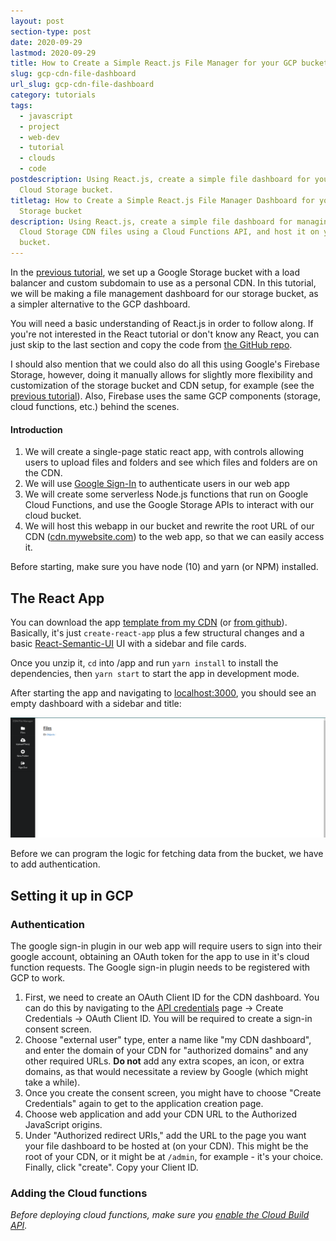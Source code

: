 ```yaml
---
layout: post
section-type: post
date: 2020-09-29
lastmod: 2020-09-29
title: How to Create a Simple React.js File Manager for your GCP bucket
slug: gcp-cdn-file-dashboard
url_slug: gcp-cdn-file-dashboard
category: tutorials
tags:
  - javascript
  - project
  - web-dev
  - tutorial
  - clouds
  - code
postdescription: Using React.js, create a simple file dashboard for your Google
  Cloud Storage bucket.
titletag: How to Create a Simple React.js File Manager Dashboard for your Cloud
  Storage bucket
description: Using React.js, create a simple file dashboard for managing Google
  Cloud Storage CDN files using a Cloud Functions API, and host it on your
  bucket.
---
```

In the [previous tutorial](/tutorials/gcp-cdn), we set up a Google Storage bucket with a load balancer and custom subdomain to use as a personal CDN. In this tutorial, we will be making a file management dashboard for our storage bucket, as a simpler alternative to the GCP dashboard.

You will need a basic understanding of React.js in order to follow along. If you're not interested in the React tutorial or don't know any React, you can just skip to the last section and copy the code from [the GitHub repo](https://github.com/scitronboy/cloud-storage-dashboard).

I should also mention that we could also do all this using Google's Firebase Storage, however, doing it manually allows for slightly more flexibility and customization of the storage bucket and CDN setup, for example (see the [previous tutorial](/tutorials/gcp-cdn)). Also, Firebase uses the same GCP components (storage, cloud functions, etc.) behind the scenes.

#### Introduction

1. We will create a single-page static react app, with controls allowing users to upload files and folders and see which files and folders are on the CDN.
2. We will use [Google Sign-In](https://developers.google.com/identity/sign-in/web/sign-in) to authenticate users in our web app
3. We will create some serverless Node.js functions that run on Google Cloud Functions, and use the Google Storage APIs to interact with our cloud bucket.
4. We will host this webapp in our bucket and rewrite the root URL of our CDN ([cdn.mywebsite.com](https://cdn.benjaminashbaugh.me/)) to the web app, so that we can easily access it.

Before starting, make sure you have node (10) and yarn (or NPM) installed.

## The React App

You can download the app [template from my CDN](https://cdn.benjaminashbaugh.me/file-dashboard-template.zip) (or [from github](https://github.com/scitronboy/cloud-storage-dashboard/tree/template)). Basically, it's just `create-react-app` plus a few structural changes and a basic [React-Semantic-UI](https://react.semantic-ui.com/) UI with a sidebar and file cards.

Once you unzip it, `cd` into /app and run `yarn install` to install the dependencies, then `yarn start` to start the app in development mode.

After starting the app and navigating to [localhost:3000](http://localhost:3000/), you should see an empty dashboard with a sidebar and title:

![The empty dashboard](/img/uploads/dashboard_template.png "Empty dashboard template")

Before we can program the logic for fetching data from the bucket, we have to add authentication. 

## Setting it up in GCP

### Authentication

The google sign-in plugin in our web app will require users to sign into their google account, obtaining an OAuth token for the app to use in it's cloud function requests. The Google sign-in plugin needs to be registered with GCP to work.

1. First, we need to create an OAuth Client ID for the CDN dashboard. You can do this by navigating to the [API credentials](https://console.cloud.google.com/apis/credentials) page -> Create Credentials -> OAuth Client ID. You will be required to create a sign-in consent screen.
2. Choose "external user" type, enter a name like "my CDN dashboard", and enter the domain of your CDN for "authorized domains" and any other required URLs. **Do not** add any extra scopes, an icon, or extra domains, as that would necessitate a review by Google (which might take a while).
3. Once you create the consent screen, you might have to choose "Create Credentials" again to get to the application creation page.
4. Choose web application and add your CDN URL to the Authorized JavaScript origins.
5. Under "Authorized redirect URIs," add the URL to the page you want your file dashboard to be hosted at (on your CDN). This might be the root of your CDN, or it might be at `/admin`, for example - it's your choice. Finally, click "create". Copy your Client ID.


### Adding the Cloud functions

*Before deploying cloud functions, make sure you [enable the Cloud Build API](https://console.cloud.google.com/marketplace/product/google/cloudbuild.googleapis.com).*